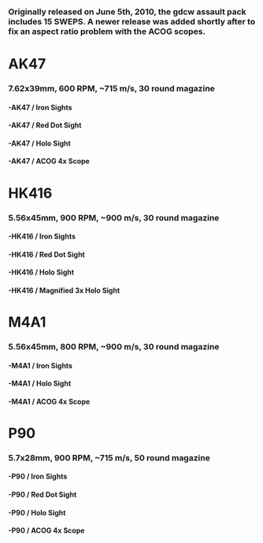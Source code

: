 ### Originally released on June 5th, 2010, the gdcw assault pack includes 15 SWEPS. A newer release was added shortly after to fix an aspect ratio problem with the ACOG scopes. ###


# **AK47** #
### 7.62x39mm, 600 RPM, ~715 m/s, 30 round magazine ###
#### -AK47 / Iron Sights ####
#### -AK47 / Red Dot Sight ####
#### -AK47 / Holo Sight ####
#### -AK47 / ACOG 4x Scope ####

# **HK416** #
### 5.56x45mm, 900 RPM, ~900 m/s, 30 round magazine ###
#### -HK416 / Iron Sights ####
#### -HK416 / Red Dot Sight ####
#### -HK416 / Holo Sight ####
#### -HK416 / Magnified 3x Holo Sight ####

# **M4A1** #
### 5.56x45mm, 800 RPM, ~900 m/s, 30 round magazine ###
#### -M4A1 / Iron Sights ####
#### -M4A1 / Holo Sight ####
#### -M4A1 / ACOG 4x Scope ####

# **P90** #
### 5.7x28mm, 900 RPM, ~715 m/s, 50 round magazine ###
#### -P90 / Iron Sights ####
#### -P90 / Red Dot Sight ####
#### -P90 / Holo Sight ####
#### -P90 / ACOG 4x Scope ####